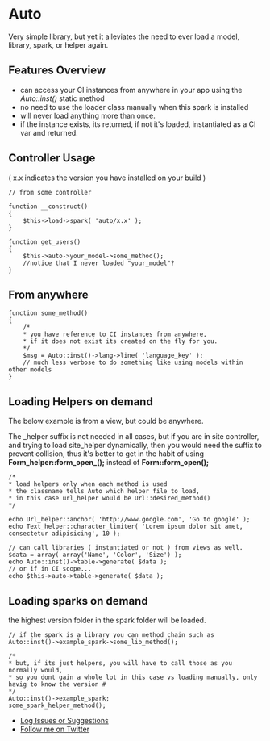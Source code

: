 # Auto
Very simple library, but yet it alleviates the need to ever load a model, library, spark, or helper again.

## Features Overview

- can access your CI instances from anywhere in your app using the _Auto::inst()_ static method
- no need to use the loader class manually when this spark is installed
- will never load anything more than once. 
- if the instance exists, its returned, if not it's loaded, instantiated as a CI var and returned. 

## Controller Usage
( x.x indicates the version you have installed on your build )
    
	// from some controller 
	
	function __construct()
	{
		$this->load->spark( 'auto/x.x' );
	}
	
	function get_users()
	{
		$this->auto->your_model->some_method();
		//notice that I never loaded "your_model"?
	}

## From anywhere 
	
	function some_method()
	{
		/*
		* you have reference to CI instances from anywhere, 
		* if it does not exist its created on the fly for you.
		*/
		$msg = Auto::inst()->lang->line( 'language_key' );
		// much less verbose to do something like using models within other models 
	}
	
## Loading Helpers on demand
The below example is from a view, but could be anywhere.

The \_helper suffix is not needed in all cases, but if you are in site controller, and trying to load site\_helper dynamically, then you would need the suffix to prevent collision, thus it's better to get in the habit of using **Form\_helper::form\_open\_();** instead of **Form::form_open();**

    /*
	* load helpers only when each method is used
 	* the classname tells Auto which helper file to load, 
    * in this case url_helper would be Url::desired_method()
    */

	echo Url_helper::anchor( 'http://www.google.com', 'Go to google' ); 
	echo Text_helper::character_limiter( 'Lorem ipsum dolor sit amet, consectetur adipisicing', 10 );
	
	// can call libraries ( instantiated or not ) from views as well.
	$data = array( array('Name', 'Color', 'Size') );
	echo Auto::inst()->table->generate( $data );
	// or if in CI scope...
	echo $this->auto->table->generate( $data );
	
## Loading sparks on demand
the highest version folder in the spark folder will be loaded.

    // if the spark is a library you can method chain such as
    Auto::inst()->example_spark->some_lib_method();

	/*
	* but, if its just helpers, you will have to call those as you normally would, 
	* so you dont gain a whole lot in this case vs loading manually, only havig to know the version #
	*/
	Auto::inst()->example_spark;
	some_spark_helper_method();
	

- [Log Issues or Suggestions](https://github.com/dperrymorrow/auto/issues)
- [Follow me on Twitter](http://twitter.com/dperrymorrow)


	


